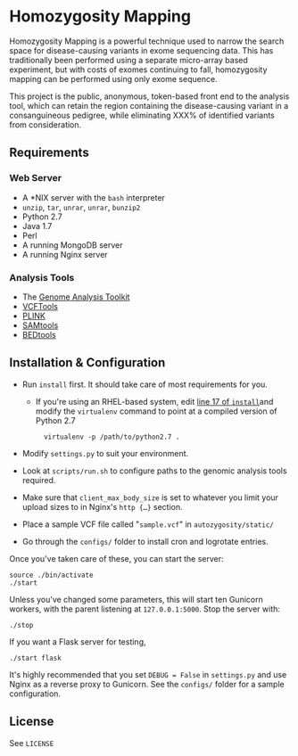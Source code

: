 # Homozygosity Mapping

Homozygosity Mapping is a powerful technique used to narrow the search space for disease-causing variants in exome sequencing data. This has traditionally been performed using a separate micro-array based experiment, but with costs of exomes continuing to fall, homozygosity mapping can be performed using only exome sequence.

This project is the public, anonymous, token-based front end to the analysis tool, which can retain the region containing the disease-causing variant in a consanguineous pedigree, while eliminating XXX% of identified variants from consideration.

## Requirements

### Web Server

* A *NIX server with the `bash` interpreter
* `unzip`, `tar`, `unrar`, `unrar`, `bunzip2`
* Python 2.7
* Java 1.7
* Perl
* A running MongoDB server
* A running Nginx server

### Analysis Tools

* The [Genome Analysis Toolkit](http://www.broadinstitute.org/gatk/)
* [VCFTools](http://vcftools.sourceforge.net/)
* [PLINK](http://pngu.mgh.harvard.edu/~purcell/plink/)
* [SAMtools](http://samtools.sourceforge.net/)
* [BEDtools](http://bedtools.readthedocs.org/en/latest/)

## Installation & Configuration

* Run `install` first. It should take care of most requirements for you. 

	* If you're using an RHEL-based system, edit [line 17 of `install`](https://github.com/afreeorange/autozygosity/blob/master/install#L17)and modify the `virtualenv` command to point at a compiled version of Python 2.7

			virtualenv -p /path/to/python2.7 .

* Modify `settings.py` to suit your environment.
* Look at `scripts/run.sh` to configure paths to the genomic analysis tools required.
* Make sure that `client_max_body_size` is set to whatever you limit your upload sizes to in Nginx's `http {…}` section. 
* Place a sample VCF file called "`sample.vcf`" in `autozygosity/static/`
* Go through the `configs/` folder to install cron and logrotate entries.

Once you've taken care of these, you can start the server:

	source ./bin/activate	
	./start

Unless you've changed some parameters, this will start ten Gunicorn workers, with the parent listening at `127.0.0.1:5000`. Stop the server with:

	./stop

If you want a Flask server for testing,

	./start flask

It's highly recommended that you set `DEBUG = False` in `settings.py` and use Nginx as a reverse proxy to Gunicorn. See the `configs/` folder for a sample configuration.

## License

See `LICENSE`
